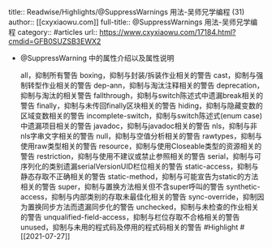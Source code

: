 title:: Readwise/Highlights/@SuppressWarnings 用法-吴师兄学编程 (31)
author:: [[cxyxiaowu.com]]
full-title:: @SuppressWarnings 用法-吴师兄学编程
category:: #articles
url:: https://www.cxyxiaowu.com/17184.html?cmdid=GFB0SUZSB3EWX2

- @SuppressWarning 中的属性介绍以及属性说明
  
  all，抑制所有警告
  boxing，抑制与封装/拆装作业相关的警告
  cast，抑制与强制转型作业相关的警告
  dep-ann，抑制与淘汰注释相关的警告
  deprecation，抑制与淘汰的相关警告
  fallthrough，抑制与switch陈述式中遗漏break相关的警告
  finally，抑制与未传回finally区块相关的警告
  hiding，抑制与隐藏变数的区域变数相关的警告
  incomplete-switch，抑制与switch陈述式(enum case)中遗漏项目相关的警告
  javadoc，抑制与javadoc相关的警告
  nls，抑制与非nls字串文字相关的警告
  null，抑制与空值分析相关的警告
  rawtypes，抑制与使用raw类型相关的警告
  resource，抑制与使用Closeable类型的资源相关的警告
  restriction，抑制与使用不建议或禁止参照相关的警告
  serial，抑制与可序列化的类别遗漏serialVersionUID栏位相关的警告
  static-access，抑制与静态存取不正确相关的警告
  static-method，抑制与可能宣告为static的方法相关的警告
  super，抑制与置换方法相关但不含super呼叫的警告
  synthetic-access，抑制与内部类别的存取未最佳化相关的警告
  sync-override，抑制因为置换同步方法而遗漏同步化的警告
  unchecked，抑制与未检查的作业相关的警告
  unqualified-field-access，抑制与栏位存取不合格相关的警告
  unused，抑制与未用的程式码及停用的程式码相关的警告 #Highlight #[[2021-07-27]]